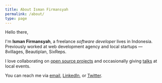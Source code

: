 ```yaml
---
title: About Isman Firmansyah
permalink: /about/
type: page
---
```


Hello there,

I'm __Isman Firmansyah__, a freelance _software developer_ lives in Indonesia.
Previously worked at web development agency and local startups — 8villages, Beautiplan, SixReps.

I love collaborating on [open source projects][github] and occasionally giving [talks][speakerdeck] at local events.

You can reach me via [email][], [LinkedIn][linkedin], or [Twitter][twitter].

[linkedin]: http://www.linkedin.com/in/iromli
[speakerdeck]: https://speakerdeck.com/iromli
[twitter]: https://twitter.com/iromli
[github]: https://github.com/iromli
[email]: mailto:isman.firmansyah@gmail.com
